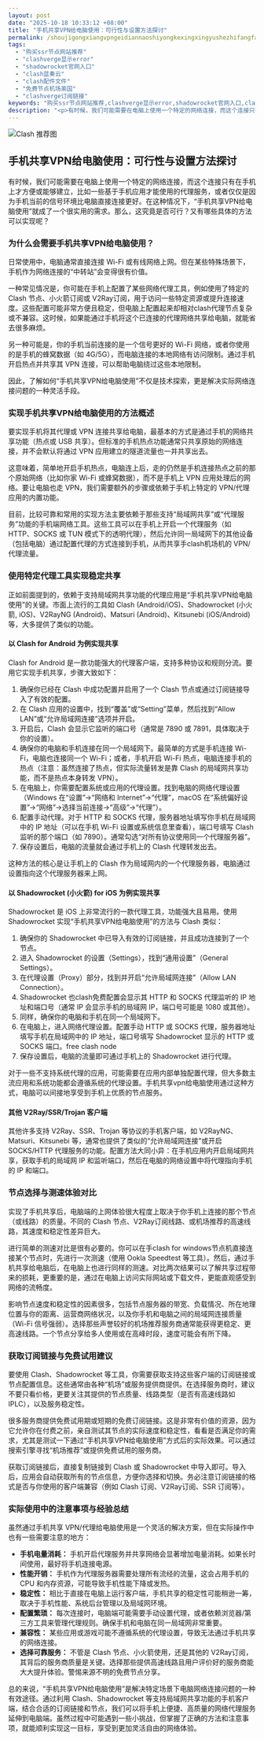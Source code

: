 ```yaml
---
layout: post
date: "2025-10-18 10:33:12 +08:00"
title: "手机共享VPN给电脑使用：可行性与设置方法探讨"
permalink: /shoujigongxiangvpngeidiannaoshiyongkexingxingyushezhifangfatantao/
tags:
  - "购买ssr节点网站推荐"
  - "clashverge显示error"
  - "shadowrocket官网入口"
  - "clash蓝奏云"
  - "clash配件文件"
  - "免费节点机场美国"
  - "clashverge订阅链接"
keywords: "购买ssr节点网站推荐,clashverge显示error,shadowrocket官网入口,clash蓝奏云,clash配件文件,免费节点机场美国,clashverge订阅链接"
description: "<p>有时候，我们可能需要在电脑上使用一个特定的网络连接，而这个连接只有在手机上才方便或能够建立，比如一些基于手机应用才能使用的代理服务，或者仅仅是因为手机当前的信号环境比电脑直接连接更好。在这种情况下，“手机共享VPN给电脑使用”就成了一个很实用的需求。那么，这究竟是否可行？又有哪些具体的方法可以实现呢？</p>"
---
```


![Clash 推荐图](https://clashjd.github.io/assets/img/免费clash节点.png)

## 手机共享VPN给电脑使用：可行性与设置方法探讨

<p>有时候，我们可能需要在电脑上使用一个特定的网络连接，而这个连接只有在手机上才方便或能够建立，比如一些基于手机应用才能使用的代理服务，或者仅仅是因为手机当前的信号环境比电脑直接连接更好。在这种情况下，“手机共享VPN给电脑使用”就成了一个很实用的需求。那么，这究竟是否可行？又有哪些具体的方法可以实现呢？</p>
<h3>为什么会需要手机共享VPN给电脑使用？</h3>
<p>日常使用中，电脑通常直接连接 Wi-Fi 或有线网络上网。但在某些特殊场景下，手机作为网络连接的“中转站”会变得很有价值。</p>
<p>一种常见情况是，你可能在手机上配置了某些网络代理工具，例如使用了特定的 Clash 节点、小火箭订阅或 V2Ray订阅，用于访问一些特定资源或提升连接速度。这些配置可能非常方便且稳定，但电脑上配置起来却相对clash代理节点复杂或不兼容。这时候，如果能通过手机将这个已连接的代理网络共享给电脑，就能省去很多麻烦。</p>
<p>另一种可能是，你的手机当前连接的是一个信号更好的 Wi-Fi 网络，或者你使用的是手机的蜂窝数据（如 4G/5G），而电脑连接的本地网络有访问限制。通过手机开启热点并共享其 VPN 连接，可以帮助电脑绕过这些本地限制。</p>
<p>因此，了解如何“手机共享VPN给电脑使用”不仅是技术探索，更是解决实际网络连接问题的一种灵活手段。</p>
<h3>实现手机共享VPN给电脑使用的方法概述</h3>
<p>要实现手机将其代理或 VPN 连接共享给电脑，最基本的方式是通过手机的网络共享功能（热点或 USB 共享）。但标准的手机热点功能通常只共享原始的网络连接，并不会默认将通过 VPN 应用建立的隧道流量也一并共享出去。</p>
<p>这意味着，简单地开启手机热点，电脑连上后，走的仍然是手机连接热点之前的那个原始网络（比如你家 Wi-Fi 或蜂窝数据），而不是手机上 VPN 应用处理后的网络。要让电脑也走 VPN，我们需要额外的步骤或依赖于手机上特定的 VPN/代理应用的内置功能。</p>
<p>目前，比较可靠和常用的实现方法主要依赖于那些支持“局域网共享”或“代理服务”功能的手机端网络工具。这些工具可以在手机上开启一个代理服务（如 HTTP、SOCKS 或 TUN 模式下的透明代理），然后允许同一局域网下的其他设备（包括电脑）通过配置代理的方式连接到手机，从而共享手clash机场机的 VPN/代理流量。</p>
<h3>使用特定代理工具实现稳定共享</h3>
<p>正如前面提到的，依赖于支持局域网共享功能的代理应用是“手机共享VPN给电脑使用”的关键。市面上流行的工具如 Clash (Android/iOS)、Shadowrocket (小火箭, iOS)、V2RayNG (Android)、Matsuri (Android)、Kitsunebi (iOS/Android) 等，大多提供了类似的功能。</p>
<h4>以 Clash for Android 为例实现共享</h4>
<p>Clash for Android 是一款功能强大的代理客户端，支持多种协议和规则分流。要用它实现手机共享，步骤大致如下：</p>
<ol>
<li>确保你已经在 Clash 中成功配置并启用了一个 Clash 节点或通过订阅链接导入了有效的配置。</li>
<li>在 Clash 应用的设置中，找到“覆盖”或“Setting”菜单，然后找到“Allow LAN”或“允许局域网连接”选项并开启。</li>
<li>开启后，Clash 会显示它监听的端口号（通常是 7890 或 7891，具体取决于你的设置）。</li>
<li>确保你的电脑和手机连接在同一个局域网下。最简单的方式是手机连接 Wi-Fi，电脑也连接同一个 Wi-Fi；或者，手机开启 Wi-Fi 热点，电脑连接手机的热点（注意：虽然连接了热点，但实际流量转发是靠 Clash 的局域网共享功能，而不是热点本身转发 VPN）。</li>
<li>在电脑上，你需要配置系统或应用的代理设置。找到电脑的网络代理设置（Windows 在“设置”->“网络和 Internet”->“代理”，macOS 在“系统偏好设置”->“网络”->选择当前连接->“高级”->“代理”）。</li>
<li>配置手动代理。对于 HTTP 和 SOCKS 代理，服务器地址填写你手机在局域网中的 IP 地址（可以在手机 Wi-Fi 设置或系统信息里查看），端口号填写 Clash 监听的那个端口（如 7890）。通常勾选“对所有协议使用同一个代理服务器”。</li>
<li>保存设置后，电脑的流量就会通过手机上的 Clash 代理转发出去。</li>
</ol>
<p>这种方法的核心是让手机上的 Clash 作为局域网内的一个代理服务器，电脑通过设置指向这个代理服务器来上网。</p>
<h4>以 Shadowrocket (小火箭) for iOS 为例实现共享</h4>
<p>Shadowrocket 是 iOS 上非常流行的一款代理工具，功能强大且易用。使用 Shadowrocket 实现“手机共享VPN给电脑使用”的方法与 Clash 类似：</p>
<ol>
<li>确保你的 Shadowrocket 中已导入有效的订阅链接，并且成功连接到了一个节点。</li>
<li>进入 Shadowrocket 的设置（Settings），找到“通用设置”（General Settings）。</li>
<li>在代理设置（Proxy）部分，找到并开启“允许局域网连接”（Allow LAN Connection）。</li>
<li>Shadowrocket 也clash免费配置会显示其 HTTP 和 SOCKS 代理监听的 IP 地址和端口号（通常 IP 会显示手机的局域网 IP，端口号可能是 1080 或其他）。</li>
<li>同样，确保你的电脑和手机在同一个局域网下。</li>
<li>在电脑上，进入网络代理设置。配置手动 HTTP 或 SOCKS 代理，服务器地址填写手机在局域网中的 IP 地址，端口号填写 Shadowrocket 显示的 HTTP 或 SOCKS 端口。free clash node</li>
<li>保存设置后，电脑的流量即可通过手机上的 Shadowrocket 进行代理。</li>
</ol>
<p>对于一些不支持系统代理的应用，可能需要在应用内部单独配置代理，但大多数主流应用和系统功能都会遵循系统的代理设置。手机共享vpn给电脑使用通过这种方式，电脑可以间接地享受到手机上优质的节点服务。</p>
<h4>其他 V2Ray/SSR/Trojan 客户端</h4>
<p>其他许多支持 V2Ray、SSR、Trojan 等协议的手机客户端，如 V2RayNG、Matsuri、Kitsunebi 等，通常也提供了类似的“允许局域网连接”或开启 SOCKS/HTTP 代理服务的功能。配置方法大同小异：在手机应用内开启局域网共享，获取手机的局域网 IP 和监听端口，然后在电脑的网络设置中将代理指向手机的 IP 和端口。</p>
<h3>节点选择与测速体验对比</h3>
<p>实现了手机共享后，电脑端的上网体验很大程度上取决于你手机上连接的那个节点（或线路）的质量。不同的 Clash 节点、V2Ray订阅线路、或机场推荐的高速线路，其速度和稳定性差异巨大。</p>
<p>进行简单的测速对比是很有必要的。你可以在手clash for windows节点机直接连接某个节点时，先进行一次测速（使用 Ookla Speedtest 等工具）。然后，通过手机共享给电脑后，在电脑上也进行同样的测速。对比两次结果可以了解共享过程带来的损耗，更重要的是，通过在电脑上访问实际网站或下载文件，更能直观感受到网络的流畅度。</p>
<p>影响节点速度和稳定性的因素很多，包括节点服务器的带宽、负载情况、所在地理位置与你的距离、运营商网络状况，以及你手机和电脑之间的局域网连接质量（Wi-Fi 信号强弱）。选择那些声誉较好的机场推荐服务商通常能获得更稳定、更高速线路。一个节点分享给多人使用或在高峰时段，速度可能会有所下降。</p>
<h3>获取订阅链接与免费试用建议</h3>
<p>要使用 Clash、Shadowrocket 等工具，你需要获取支持这些客户端的订阅链接或节点配置信息。这些通常由各种“机场”或服务提供商提供。在选择服务商时，建议不要只看价格，更要关注其提供的节点质量、线路类型（是否有高速线路如 IPLC），以及服务稳定性。</p>
<p>很多服务商提供免费试用期或短期的免费订阅链接。这是非常有价值的资源，因为它允许你在付费之前，亲自测试其节点的实际速度和稳定性，看看是否满足你的需求，尤其是测试一下通过“手机共享VPN给电脑使用”方式后的实际效果。可以通过搜索引擎寻找“机场推荐”或提供免费试用的服务商。</p>
<p>获取订阅链接后，直接复制链接到 Clash 或 Shadowrocket 中导入即可。导入后，应用会自动获取所有的节点信息，方便你选择和切换。务必注意订阅链接的格式是否与你使用的客户端兼容（例如 Clash 订阅、V2Ray订阅、SSR 订阅等）。</p>
<h3>实际使用中的注意事项与经验总结</h3>
<p>虽然通过手机共享 VPN/代理给电脑使用是一个灵活的解决方案，但在实际操作中也有一些需要注意的地方：</p>
<ul>
<li><strong>手机电量消耗：</strong> 手机开启代理服务并共享网络会显著增加电量消耗。如果长时间使用，最好将手机连接电源。</li>
<li><strong>性能开销：</strong> 手机作为代理服务器需要处理所有流经的流量，这会占用手机的 CPU 和内存资源，可能导致手机性能下降或发热。</li>
<li><strong>稳定性：</strong> 相比于直接在电脑上运行客户端，手机共享的稳定性可能稍逊一筹，取决于手机性能、系统后台管理以及局域网环境。</li>
<li><strong>配置繁琐：</strong> 每次连接时，电脑端可能需要手动设置代理，或者依赖浏览器/第三方工具来管理代理规则。确保手机和电脑在同一局域网非常重要。</li>
<li><strong>兼容性：</strong> 某些应用或游戏可能不遵循系统的代理设置，导致无法通过手机共享的网络连接。</li>
<li><strong>选择可靠服务：</strong> 不管是 Clash 节点、小火箭使用，还是其他的 V2Ray订阅，其背后的服务商质量是关键。选择那些提供高速线路且用户评价好的服务商能大大提升体验。警惕来源不明的免费节点分享。</li>
</ul>
<p>总的来说，“手机共享VPN给电脑使用”是解决特定场景下电脑网络连接问题的一种有效途径。通过利用 Clash、Shadowrocket 等支持局域网共享功能的手机客户端，结合合适的订阅链接和节点，我们可以将手机上便捷、高质量的网络代理服务延伸到电脑端。虽然过程中可能遇到一些小挑战，但掌握了正确的方法和注意事项，就能顺利实现这一目标，享受到更加灵活自由的网络体验。</p>